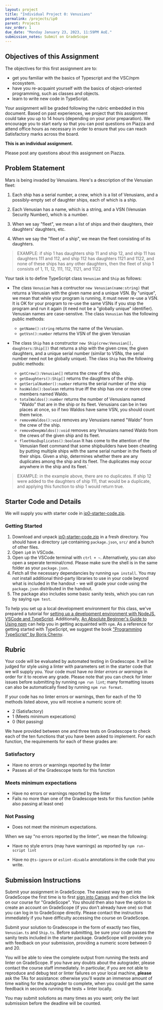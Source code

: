 ```yaml
---
layout: project
title: "Individual Project 0: Venusians"
permalink: /projects/ip0
parent: Projects
nav_order: 1
due_date: "Monday January 23, 2023, 11:59PM AoE."
submission_notes: Submit on GradeScope 
---
```


## Objectives of this Assignment

The objectives for this first assignment are to:
* get you familiar with the basics of Typescript and the VSC/npm
ecosystem.
* have you re-acquaint yourself with the basics of object-oriented
programming, such as classes and objects.
* learn to write new code in TypeScript.

Your assignment will be graded following the rubric embedded in this
document.  Based on past experiences, we project that this assignment
could take you up to 14 hours (depending on your prior preparation).
We encourage you to start early so that you can post questions on
Piazza and attend office
hours as necessary in order to ensure that you can reach Satisfactory
marks across the board.

**This is an individual assignment.** 

Please post any questions about this assignment on Piazza.

## Problem Statement

Mars is being invaded by Venusians.  Here's a description of the
Venusian fleet:

1. Each ship has a serial number, a crew, which is a list of
   Venusians, and a possibly-empty set of daughter ships, each of
   which is a ship. 

1. Each Venusian has a name, which is a string, and a VSN (Venusian
   Security Number), which is a number.

1. When we say "fleet", we mean a list of ships and their daughters,
   their daughters' daughters, etc.

1. When we say the "fleet of a ship", we mean the fleet
   consisting of its daughters.

>   EXAMPLE: if ship 1 has daughters ship 11 and ship 12, and ship 11 has
   daughters 111 and 112, and ship 112 has daughters 1121 and 1122,
   and none of these ships has any other daughters, then the fleet of
   ship 1 consists of 1, 11, 12, 111, 112, 1121, and 1122

Your task is to define TypeScript class `Venusian` and `Ship` as follows:

* The class `Venusian` has a contructor `new Venusian(name:string)` that returns a Venusian with
   the given name and a unique VSN. By "unique", we mean that while your program is running, it must never re-use a VSN. It is OK for your program to re-use the same VSNs if you stop the program and run it again (it need not be a "globally unique" identifier). Venusian names are case-senstive. The class `Venusian` has the following public methods:

   * `getName():string` returns the name of the Venusian. 
   * `getVsn():number` returns the VSN of the given Venusian

* The class `Ship` has a constructor `new Ship(crew:Venusian[], daughters:Ship[])` that returns a
   ship with the given crew, the given daughters, and a unique serial
   number (similar to VSNs, the serial number need not be globally unique).  The class `Ship` has the following public methods:

   * `getCrew():Venusian[]` returns the crew of the  ship.
   * `getDaughters():Ship[]` returns the daughters of the ship.
   * `getSerialNumber():number` returns the serial
number of the ship
   * `hasWaldo():boolean` returns true iff the ship has one or more crew
   members named Waldo. 
   * `totalWaldos():number` returns the number of Venusians
   named "Waldo" that are in the ship or its fleet.  Venusians can be in two places at once, so if two Waldos have same VSN, you should count them twice.
   * `removeWaldos():void` removes any Venusians named "Waldo" from the crew of the ship.
   * `removeDeepWaldos():void` removes any Venusians
named Waldo from the crews of the given ship and its fleet.
   * `fleetHasDuplicates():boolean` It has come to the attention
of the Venusian fleet command that some shipbuilders have been
cheating by putting multiple ships with the same serial number in the
fleets of their ships.  Given a ship, determines whether there are any
duplicates among the ship and its fleet.  The duplicates may occur
anywhere in the ship and its fleet.`  

> EXAMPLE: in the example above,
there are no duplicates.  If ship 12 were added to the daughters of
ship 111, that would be a duplicate, and applying this function to
ship 1 would return true.

## Starter Code and Details

We will supply you with starter code in [ip0-starter-code.zip]({{site.baseurl}}/Projects/IP0/ip0-starter-code.zip).

### Getting Started

1. Download and unpack [ip0-starter-code.zip]({{site.baseurl}}/Projects/IP0/ip0-starter-code.zip) in a fresh directory. You should have a directory `ip0` containing `package.json`, `src/` and a bunch of other files.
2. Open `ip0` in VSCode.
3. Open up the VSCode terminal with `ctrl + ~`. Alternatively, you can also open a seperate terminal/cmd. Please make sure the shell is in the same folder as your `package.json`.
4. Fetch all the necessary dependancies by running `npm install`. You may _not_ install additional third-party libraries to use in your code beyond what is included in the handout - we will grade your code using the `package.json` distributed in the handout.
5. The package also includes some basic sanity tests, which you can run by saying `npm test`.

To help you set up a local development environment for this class, we've prepared a tutorial for [setting up a development environment with NodeJS, VSCode and TypeScript](../../tutorials/week1-getting-started.md). Additionally, [An Absolute Beginner's Guide to Using npm](https://nodesource.com/blog/an-absolute-beginners-guide-to-using-npm/) can help you in getting acquainted with `npm`. As a reference for getting started with TypeScript, we suggest the book ["Programming TypeScript" by Boris Cherny](https://learning.oreilly.com/library/view/programming-typescript/9781492037644/).


## Rubric

Your code will be evaluated by automated testing in Gradescope.  It
will be judged for style using a linter with parameters set in the
starter code that we will supply you.
Your code must have *no linter errors or warnings* in order for it to receive any grade.
Please note that you can check for linter issues before submitting by running `npm run lint`; many formatting issues can also be automatically fixed by running `npm run format`.

If your code has no linter errors or warnings, then for each of the 10 methods listed above, you will receive a numeric
score of: 
* 2 (Satisfactory)
* 1 (Meets minimum expecations)
* 0 (Not passing)

We have provided between one and three tests on Gradescope to check each of the ten functions that you have been asked to implement.
For each function, the requirements for each of these grades are:
### Satisfactory
* Have no errors or warnings reported by the linter
* Passes all of the Gradescope tests for this function 

### Meets minimum expectations
* Have no errors or warnings reported by the linter
* Fails no more than one of the Gradescope tests for this function (while also passing at least one)

### Not Passing
* Does not meet the minimum expectations.

When we say "no errors reported by the linter", we mean the following:

* Have no style errors (may have warnings) as reported by `npm run-script lint`

* Have no `@ts-ignore` or `eslint-disable` annotations in the code
  that you write.


## Submission Instructions

Submit your assignment in GradeScope. The easiest way to get into
GradeScope the first time is to first [sign into
Canvas](#) and then
click the link on our course for "GradeScope".  You should then also
have the option to create an account on GradeScope (if you don't
already have one) so that you can log in to GradeScope directly.
Please contact the instructors immediately if you have difficulty
accessing the course on GradeScope.

Submit your solution to Gradescope in the form of exactly two files, `Venusian.ts` and `Ship.ts`. Before submitting, be sure your code passes the sanity tests included in the starter package. 
GradeScope will provide you with feedback on your submission, providing a numeric score between 0 and 20.

You will be able to  view the complete output from running the tests and
linter on GradeScope. If you have any doubts about the autograder,
please contact the course staff immediately. In particular, if you are
not able to reproduce and debug test or linter failures on your local
machine, **please** ask the TAs for assistance: otherwise you'll waste
an immense amount of time waiting for the autograder to complete, when
you could get the same feedback in seconds running the tests + linter
locally.

You may submit solutions as many times as you want; only the last
submission before the deadline will be counted.